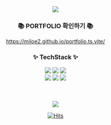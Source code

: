 <div align=center>
	<img src="https://capsule-render.vercel.app/api?type=waving&color=auto&height=200&section=header&text=Hi%20there!&fontSize=90" />	
</div>
<div align="center">
	<h3>📚 PORTFOLIO 확인하기 📚</h3>
	<a href="https://portfolio.ts.vite/" target="_blank">https://miloe2.github.io/portfolio.ts.vite/</a>
	<br>
	<h3>✨ TechStack ✨</h3>
</div>



<div align="center">
	<img src="https://img.shields.io/badge/Typescript-3178C6?style=flat&logo=typescript&logoColor=white" />
	<img src="https://img.shields.io/badge/React-61DAFB?style=flat&logo=react&logoColor=white" />
	<img src="https://img.shields.io/badge/Vue.js-4FC08D?style=flat-square&logo=Vue.js&logoColor=white"  />
	<br>
	<img src="https://img.shields.io/badge/JavaScript-F7DF1E?style=flat&logo=JavaScript&logoColor=white" />
	<img src="https://img.shields.io/badge/HTML5-E34F26?style=flat&logo=HTML5&logoColor=white" />
	<img src="https://img.shields.io/badge/CSS3-1572B6?style=flat&logo=CSS3&logoColor=white" />

</div>

<br>
<div align=center>
	<br>
  
<div align=center>
	<br>
<img src="https://github-readme-stats.vercel.app/api/top-langs/?username=miloe2&layout=compact">


<br>



[![Hits](https://hits.seeyoufarm.com/api/count/incr/badge.svg?url=https%3A%2F%2Fgithub.com%2Fmiloe2%2Fhit-counter&count_bg=%23FFDC00&title_bg=%23F30000&icon=&icon_color=%23E7E7E7&title=hits&edge_flat=false)](https://hits.seeyoufarm.com)

<!--
**miloe2/miloe2** is a ✨ _special_ ✨ repository because its `README.md` (this file) appears on your GitHub profile.

Here are some ideas to get you started:

- 🔭 I’m currently working on ...
- 🌱 I’m currently learning ...
- 👯 I’m looking to collaborate on ...
- 🤔 I’m looking for help with ...
- 💬 Ask me about ...
- 📫 How to reach me: ...
- 😄 Pronouns: ...
- ⚡ Fun fact: ...
-->
